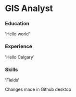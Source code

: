 # GIS Analyst

### Education
'Hello world'

### Experience
'Hello Calgary'

### Skills
'Fields'

Changes made in Github desktop

